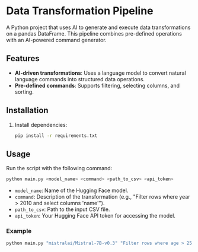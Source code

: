 # Data Transformation Pipeline

A Python project that uses AI to generate and execute data transformations on a pandas DataFrame. This pipeline combines pre-defined operations with an AI-powered command generator.

## Features
- **AI-driven transformations**: Uses a language model to convert natural language commands into structured data operations.
- **Pre-defined commands**: Supports filtering, selecting columns, and sorting.

## Installation
1. Install dependencies:
   ```bash
   pip install -r requirements.txt
   ```

## Usage
Run the script with the following command:
```bash
python main.py <model_name> <command> <path_to_csv> <api_token>
```
- `model_name`: Name of the Hugging Face model.
- `command`: Description of the transformation (e.g., "Filter rows where year > 2010 and select columns 'name'").
- `path_to_csv`: Path to the input CSV file.
- `api_token`: Your Hugging Face API token for accessing the model.

### Example
```bash
python main.py "mistralai/Mistral-7B-v0.3" "Filter rows where age > 25 and select column 'name'" "data/test.csv" "hf_your_api_token_here"
```